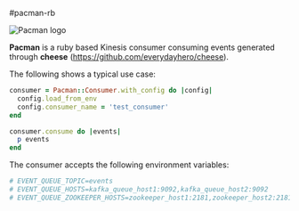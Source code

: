 #pacman-rb

![Pacman logo](https://cloud.githubusercontent.com/assets/7110204/4536930/d3ddafd6-4dd0-11e4-94a7-148f42515402.png)

**Pacman** is a ruby based Kinesis consumer consuming events generated through **cheese** (https://github.com/everydayhero/cheese).

The following shows a typical use case:

```ruby
consumer = Pacman::Consumer.with_config do |config|
  config.load_from_env
  config.consumer_name = 'test_consumer'
end

consumer.consume do |events|
  p events
end
```

The consumer accepts the following environment variables:

```ruby
# EVENT_QUEUE_TOPIC=events
# EVENT_QUEUE_HOSTS=kafka_queue_host1:9092,kafka_queue_host2:9092
# EVENT_QUEUE_ZOOKEEPER_HOSTS=zookeeper_host1:2181,zookeeper_host2:2181
```
